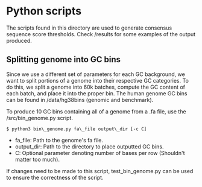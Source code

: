 # Python scripts

The scripts found in this directory are used to generate consensus sequence score thresholds. Check /results for some examples of the output produced.

## Splitting genome into GC bins
Since we use a different set of parameters for each GC background, we want to split portions of a genome into their respective GC categories. To do this, we split a genome into 60k batches, compute the GC content of each batch, and place it into the proper bin. The human genome GC bins can be found in /data/hg38bins (genomic and benchmark).

To produce 10 GC bins containing all of a genome from a .fa file, use the /src/bin\_genome.py script.

`$ python3 bin\_genome.py fa\_file output\_dir [-c C]`
- fa\_file: Path to the genome's fa file.
- output\_dir: Path to the directory to place outputted GC bins.
- C: Optional parameter denoting number of bases per row (Shouldn't matter too much).

If changes need to be made to this script, test\_bin\_genome.py can be used to ensure the correctness of the script.
